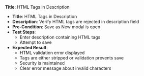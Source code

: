 **Title**: HTML Tags in Description

* **Title**: HTML Tags in Description
* **Description**: Verify HTML tags are rejected in description field
* **Pre-Condition**: Save as New modal is open
* **Test Steps**:
  * Enter description containing HTML tags
  * Attempt to save
* **Expected Result**:
  * HTML validation error displayed
  * Tags are either stripped or validation prevents save
  * Security is maintained
  * Clear error message about invalid characters